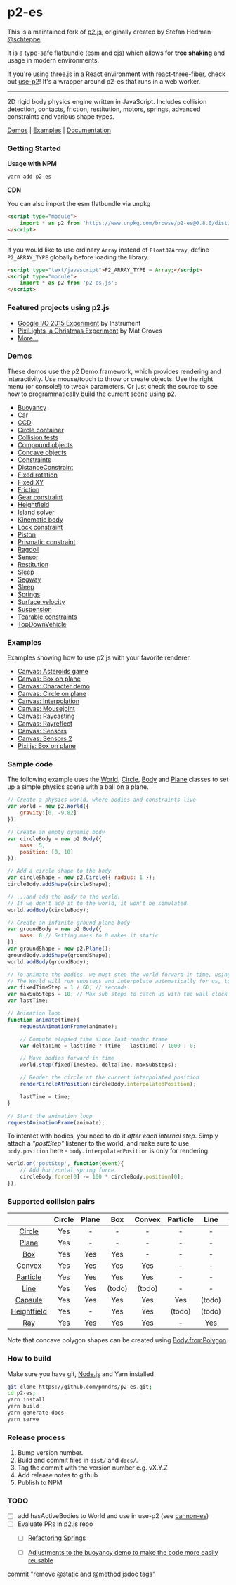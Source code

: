 p2-es
=====

This is a maintained fork of [p2.js](https://github.com/schteppe/p2.js), originally created by Stefan Hedman [@schteppe](https://github.com/schteppe).

It is a type-safe flatbundle (esm and cjs) which allows for **tree shaking** and usage in modern environments.

If you're using three.js in a React environment with react-three-fiber, check out [use-p2](https://github.com/pmndrs/use-p2)! It's a wrapper around p2-es that runs in a web worker.

---

2D rigid body physics engine written in JavaScript. Includes collision detection, contacts, friction, restitution, motors, springs, advanced constraints and various shape types.

[Demos](#demos) | [Examples](#examples) | [Documentation](http://pmndrs.github.io/p2-es/docs/)

### Getting Started

**Usage with NPM**

```ts
yarn add p2-es
```

**CDN**

You can also import the esm flatbundle via unpkg

```html
<script type="module">
    import * as p2 from 'https://www.unpkg.com/browse/p2-es@0.8.0/dist/p2-es.js';
</script>
```

---

If you would like to use ordinary `Array` instead of `Float32Array`, define `P2_ARRAY_TYPE` globally before loading the library.

```html
<script type="text/javascript">P2_ARRAY_TYPE = Array;</script>
<script type="module">
    import * as p2 from 'p2-es.js';
</script>
```

### Featured projects using p2.js

* [Google I/O 2015 Experiment](http://www.chromeexperiments.com/detail/io-2015-experiment) by Instrument
* [PixiLights, a Christmas Experiment](http://christmasexperiments.com/experiments/11) by Mat Groves
* [More...](https://github.com/schteppe/p2.js/wiki/Projects-using-p2.js)

### Demos

These demos use the p2 Demo framework, which provides rendering and interactivity. Use mouse/touch to throw or create objects. Use the right menu (or console!) to tweak parameters. Or just check the source to see how to programmatically build the current scene using p2.

* [Buoyancy](http://pmndrs.github.io/p2-es/demos/buoyancy.html)
* [Car](http://pmndrs.github.io/p2-es/demos/car.html)
* [CCD](http://pmndrs.github.io/p2-es/demos/ccd.html)
* [Circle container](http://pmndrs.github.io/p2-es/demos/circles.html)
* [Collision tests](http://pmndrs.github.io/p2-es/demos/collisions.html)
* [Compound objects](http://pmndrs.github.io/p2-es/demos/compound.html)
* [Concave objects](http://pmndrs.github.io/p2-es/demos/concave.html)
* [Constraints](http://pmndrs.github.io/p2-es/demos/constraints.html)
* [DistanceConstraint](http://pmndrs.github.io/p2-es/demos/distanceConstraint.html)
* [Fixed rotation](http://pmndrs.github.io/p2-es/demos/fixedRotation.html)
* [Fixed XY](http://pmndrs.github.io/p2-es/demos/fixedXY.html)
* [Friction](http://pmndrs.github.io/p2-es/demos/friction.html)
* [Gear constraint](http://pmndrs.github.io/p2-es/demos/gearConstraint.html)
* [Heightfield](http://pmndrs.github.io/p2-es/demos/heightfield.html)
* [Island solver](http://pmndrs.github.io/p2-es/demos/islandSolver.html)
* [Kinematic body](http://pmndrs.github.io/p2-es/demos/kinematic.html)
* [Lock constraint](http://pmndrs.github.io/p2-es/demos/lock.html)
* [Piston](http://pmndrs.github.io/p2-es/demos/piston.html)
* [Prismatic constraint](http://pmndrs.github.io/p2-es/demos/prismatic.html)
* [Ragdoll](http://pmndrs.github.io/p2-es/demos/ragdoll.html)
* [Sensor](http://pmndrs.github.io/p2-es/demos/removeSensor.html)
* [Restitution](http://pmndrs.github.io/p2-es/demos/restitution.html)
* [Sleep](http://pmndrs.github.io/p2-es/demos/sleep.html)
* [Segway](http://pmndrs.github.io/p2-es/demos/segway.html)
* [Sleep](http://pmndrs.github.io/p2-es/demos/sleep.html)
* [Springs](http://pmndrs.github.io/p2-es/demos/springs.html)
* [Surface velocity](http://pmndrs.github.io/p2-es/demos/surfaceVelocity.html)
* [Suspension](http://pmndrs.github.io/p2-es/demos/suspension.html)
* [Tearable constraints](http://pmndrs.github.io/p2-es/demos/tearable.html)
* [TopDownVehicle](http://pmndrs.github.io/p2-es/demos/topDownVehicle.html)

### Examples

Examples showing how to use p2.js with your favorite renderer.

* [Canvas: Asteroids game](http://pmndrs.github.io/p2-es/examples/canvas/asteroids.html)
* [Canvas: Box on plane](http://pmndrs.github.io/p2-es/examples/canvas/box.html)
* [Canvas: Character demo](http://pmndrs.github.io/p2-es/examples/canvas/character.html)
* [Canvas: Circle on plane](http://pmndrs.github.io/p2-es/examples/canvas/circle.html)
* [Canvas: Interpolation](http://pmndrs.github.io/p2-es/examples/canvas/interpolation.html)
* [Canvas: Mousejoint](http://pmndrs.github.io/p2-es/examples/canvas/mouseJoint.html)
* [Canvas: Raycasting](http://pmndrs.github.io/p2-es/examples/canvas/raycasting.html)
* [Canvas: Rayreflect](http://pmndrs.github.io/p2-es/examples/canvas/rayreflect.html)
* [Canvas: Sensors](http://pmndrs.github.io/p2-es/examples/canvas/sensors.html)
* [Canvas: Sensors 2](http://pmndrs.github.io/p2-es/examples/canvas/sensors2.html)
* [Pixi.js: Box on plane](http://pmndrs.github.io/p2-es/examples/pixijs/box.html)

### Sample code
The following example uses the [World](http://pmndrs.github.io/p2-es/docs/classes/World.html), [Circle](http://pmndrs.github.io/p2-es/docs/classes/Circle.html), [Body](http://pmndrs.github.io/p2-es/docs/classes/Body.html) and [Plane](http://pmndrs.github.io/p2-es/docs/classes/Plane.html) classes to set up a simple physics scene with a ball on a plane.

```js
// Create a physics world, where bodies and constraints live
var world = new p2.World({
    gravity:[0, -9.82]
});

// Create an empty dynamic body
var circleBody = new p2.Body({
    mass: 5,
    position: [0, 10]
});

// Add a circle shape to the body
var circleShape = new p2.Circle({ radius: 1 });
circleBody.addShape(circleShape);

// ...and add the body to the world.
// If we don't add it to the world, it won't be simulated.
world.addBody(circleBody);

// Create an infinite ground plane body
var groundBody = new p2.Body({
    mass: 0 // Setting mass to 0 makes it static
});
var groundShape = new p2.Plane();
groundBody.addShape(groundShape);
world.addBody(groundBody);

// To animate the bodies, we must step the world forward in time, using a fixed time step size.
// The World will run substeps and interpolate automatically for us, to get smooth animation.
var fixedTimeStep = 1 / 60; // seconds
var maxSubSteps = 10; // Max sub steps to catch up with the wall clock
var lastTime;

// Animation loop
function animate(time){
	requestAnimationFrame(animate);

    // Compute elapsed time since last render frame
    var deltaTime = lastTime ? (time - lastTime) / 1000 : 0;

    // Move bodies forward in time
    world.step(fixedTimeStep, deltaTime, maxSubSteps);

    // Render the circle at the current interpolated position
    renderCircleAtPosition(circleBody.interpolatedPosition);

    lastTime = time;
}

// Start the animation loop
requestAnimationFrame(animate);
```

To interact with bodies, you need to do it *after each internal step*. Simply attach a *"postStep"* listener to the world, and make sure to use ```body.position``` here - ```body.interpolatedPosition``` is only for rendering.

```js
world.on('postStep', function(event){
    // Add horizontal spring force
    circleBody.force[0] -= 100 * circleBody.position[0];
});
```

### Supported collision pairs

|                                                                              | Circle | Plane | Box       | Convex | Particle | Line   | Capsule | Heightfield | Ray    |
| :--------------------------------------------------------------------------: |:------:|:-----:|:---------:|:------:|:--------:|:------:|:-------:|:-----------:|:------:|
| [Circle](http://pmndrs.github.io/p2-es/docs/classes/Circle.html)           | Yes    | -     | -         | -      | -        | -      | -       | -           | -      |
| [Plane](http://pmndrs.github.io/p2-es/docs/classes/Plane.html)             | Yes    | -     | -         | -      | -        | -      | -       | -           | -      |
| [Box](http://pmndrs.github.io/p2-es/docs/classes/Box.html)                 | Yes    | Yes   | Yes       | -      | -        | -      | -       | -           | -      |
| [Convex](http://pmndrs.github.io/p2-es/docs/classes/Convex.html)           | Yes    | Yes   | Yes       | Yes    | -        | -      | -       | -           | -      |
| [Particle](http://pmndrs.github.io/p2-es/docs/classes/Particle.html)       | Yes    | Yes   | Yes       | Yes    | -        | -      | -       | -           | -      |
| [Line](http://pmndrs.github.io/p2-es/docs/classes/Line.html)               | Yes    | Yes   | (todo)    | (todo) | -        | -      | -       | -           | -      |
| [Capsule](http://pmndrs.github.io/p2-es/docs/classes/Capsule.html)         | Yes    | Yes   | Yes       | Yes    | Yes      | (todo) | Yes     | -           | -      |
| [Heightfield](http://pmndrs.github.io/p2-es/docs/classes/Heightfield.html) | Yes    | -     | Yes       | Yes    | (todo)   | (todo) | (todo)  | -           | -      |
| [Ray](http://pmndrs.github.io/p2-es/docs/classes/Ray.html)                 | Yes    | Yes   | Yes       | Yes    | -        | Yes    | Yes     | Yes         | -      |

Note that concave polygon shapes can be created using [Body.fromPolygon](http://pmndrs.github.io/p2-es/docs/classes/Body.html#method_fromPolygon).

### How to build

Make sure you have git, [Node.js](http://nodejs.org) and Yarn installed

```sh
git clone https://github.com/pmndrs/p2-es.git;
cd p2-es;
yarn install
yarn build
yarn generate-docs
yarn serve
```

### Release process

1. Bump version number.
2. Build and commit files in ```dist/``` and ```docs/```.
3. Tag the commit with the version number e.g. vX.Y.Z
4. Add release notes to github
5. Publish to NPM

### TODO

- [ ] add hasActiveBodies to World and use in use-p2 (see [cannon-es](https://github.com/pmndrs/cannon-es/blob/master/src/world/World.ts#L868)) 
- [ ] Evaluate PRs in p2.js repo
  - [ ] [Refactoring Springs](https://github.com/schteppe/p2.js/pull/148)
  - [ ] [Adjustments to the buoyancy demo to make the code more easily reusable](https://github.com/schteppe/p2.js/pull/263)


commit "remove @static and @method jsdoc tags"

